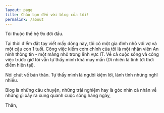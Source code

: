 ```yaml
---
layout: page
title: Chào bạn đến với blog của tôi!
permalink: /about
---
```


Tôi thuộc thế hệ 9x đời đầu. 

Tại thời điểm đặt tay viết mấy dòng này, tôi có một gia đình nhỏ với vợ và một cậu con 1 tuổi.
Công việc kiếm cơm chính của tôi là một nhân viên An ninh thông tin - một mảng nhỏ trong lĩnh vực IT.
Về cả cuộc sống và công việc trước giờ tôi vẫn tự thấy mình khá may mắn (Dĩ nhiên là tính tới thời điểm hiện tại).

Nói chút về bản thân. Tự thấy mình là người kiệm lời, lành tính nhưng nghĩ nhiều.

Blog là những câu chuyện, những trải nghiệm hay là góc nhìn cá nhân về những gì xảy ra xung quanh cuộc sống hàng ngày,

Thân,

